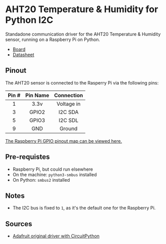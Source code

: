 # AHT20 Temperature & Humidity for Python I2C

Standadone communication driver for the AHT20 Temperature & Humidity sensor, running on a Raspberry Pi on Python.

* [Board](https://www.adafruit.com/product/4566)
* [Datasheet](./AHT20-datasheet-2020-4-16.pdf)

## Pinout

The AHT20 sensor is connected to the Rasperry Pi via the following pins:

Pin # | Pin Name | Connection
:-:|:-:|:-:
1 | 3.3v | Voltage in
3 | GPIO2 | I2C SDA
5 | GPIO3 | I2C SDL
9 | GND | Ground

[The Raspberry Pi GPIO pinout map can be viewed here.](https://www.raspberrypi.org/documentation/usage/gpio/)

## Pre-requistes

* Raspberry Pi, but could run elsewhere
* On the machine: `python3-smbus` installed
* On Python: `smbus2` installed

## Notes

* The I2C bus is fixed to `1`, as it's the default one for the Raspberry Pi.

## Sources

* [Adafruit original driver with CircuitPython](https://github.com/adafruit/Adafruit_CircuitPython_AHTx0)